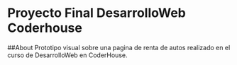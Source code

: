 # Proyecto Final DesarrolloWeb Coderhouse

##About
Prototipo visual sobre una pagina de renta de autos realizado en el curso de DesarrolloWeb en CoderHouse.
